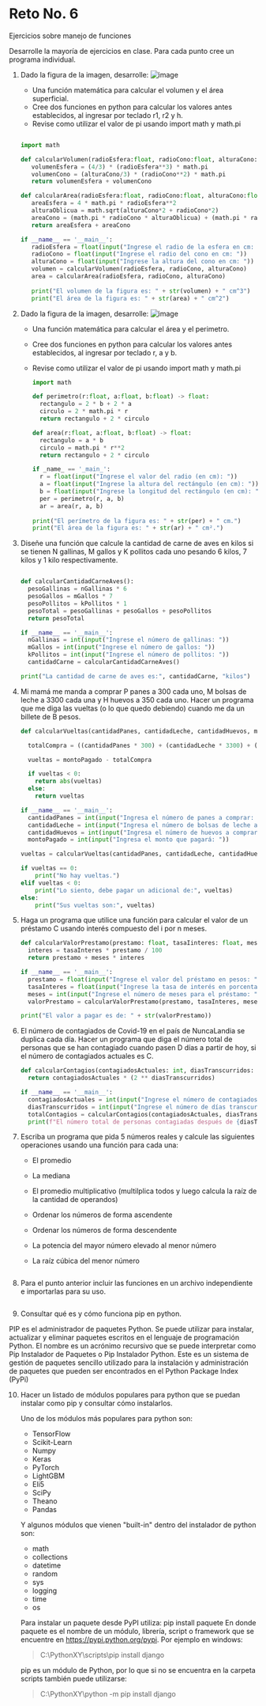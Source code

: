 # Reto No. 6
Ejercicios sobre manejo de funciones

Desarrolle la mayoría de ejercicios en clase. Para cada punto cree un programa individual. 

1. Dado la figura de la imagen, desarrolle:
![image](https://github.com/jeriosv/reto_6/assets/142249529/f5418875-8173-4f23-a42b-04087954dd4a)
 
   - Una función matemática para calcular el volumen y el área superficial.
   - Cree dos funciones en python para calcular los valores antes establecidos, al ingresar por teclado r1, r2 y h.
   - Revise como utilizar el valor de pi usando import math y math.pi
  
   ```python

   import math

   def calcularVolumen(radioEsfera:float, radioCono:float, alturaCono:float) -> float:
      volumenEsfera = (4/3) * (radioEsfera**3) * math.pi
      volumenCono = (alturaCono/3) * (radioCono**2) * math.pi
      return volumenEsfera + volumenCono    

   def calcularArea(radioEsfera:float, radioCono:float, alturaCono:float) -> float:
      areaEsfera = 4 * math.pi * radioEsfera**2
      alturaOblicua = math.sqrt(alturaCono*2 + radioCono*2)
      areaCono = (math.pi * radioCono * alturaOblicua) + (math.pi * radioCono**2)
      return areaEsfera + areaCono

   if __name__ == '__main__':
      radioEsfera = float(input("Ingrese el radio de la esfera en cm: "))
      radioCono = float(input("Ingrese el radio del cono en cm: "))
      alturaCono = float(input("Ingrese la altura del cono en cm: "))
      volumen = calcularVolumen(radioEsfera, radioCono, alturaCono)
      area = calcularArea(radioEsfera, radioCono, alturaCono)
    
      print("El volumen de la figura es: " + str(volumen) + " cm^3")
      print("El área de la figura es: " + str(area) + " cm^2")

   ```

2. Dado la figura de la imagen, desarrolle:
![image](https://github.com/jeriosv/reto_6/assets/142249529/7d67351e-e091-4f29-9308-afe5aae20b16)

   - Una función matemática para calcular el área y el perimetro.
     
   - Cree dos funciones en python para calcular los valores antes establecidos, al ingresar por teclado r, a y b.
     
   - Revise como utilizar el valor de pi usando import math y math.pi
     ```python
     import math

     def perimetro(r:float, a:float, b:float) -> float:
       rectangulo = 2 * b + 2 * a
       circulo = 2 * math.pi * r
       return rectangulo + 2 * circulo

     def area(r:float, a:float, b:float) -> float:
       rectangulo = a * b
       circulo = math.pi * r**2
       return rectangulo + 2 * circulo

     if _name_ == '_main_':
       r = float(input("Ingrese el valor del radio (en cm): "))
       a = float(input("Ingrese la altura del rectángulo (en cm): "))
       b = float(input("Ingrese la longitud del rectángulo (en cm): "))
       per = perimetro(r, a, b)
       ar = area(r, a, b)
    
     print("El perímetro de la figura es: " + str(per) + " cm.")
     print("El área de la figura es: " + str(ar) + " cm².")
     ```

3. Diseñe una función que calcule la cantidad de carne de aves en kilos si se tienen N gallinas, M gallos y K pollitos cada uno pesando 6 kilos, 7 kilos y 1 kilo respectivamente.
   
    ```python
    
    def calcularCantidadCarneAves():
      pesoGallinas = nGallinas * 6
      pesoGallos = mGallos * 7
      pesoPollitos = kPollitos * 1
      pesoTotal = pesoGallinas + pesoGallos + pesoPollitos
      return pesoTotal

    if __name__ == '__main__':
      nGallinas = int(input("Ingrese el número de gallinas: "))
      mGallos = int(input("Ingrese el número de gallos: "))
      kPollitos = int(input("Ingrese el número de pollitos: "))
      cantidadCarne = calcularCantidadCarneAves()
    
    print("La cantidad de carne de aves es:", cantidadCarne, "kilos")
     ```

4. Mi mamá me manda a comprar P panes a 300 cada uno, M bolsas de leche a 3300 cada una y H huevos a 350 cada uno. Hacer un programa que me diga las vueltas (o lo que quedo debiendo) cuando me da un billete de B pesos.
   
    ```python
    def calcularVueltas(cantidadPanes, cantidadLeche, cantidadHuevos, montoPagado)-> int:

      totalCompra = ((cantidadPanes * 300) + (cantidadLeche * 3300) + (cantidadHuevos * 350))

      vueltas = montoPagado - totalCompra

      if vueltas < 0:
        return abs(vueltas)
      else:
        return vueltas

    if __name__ == '__main__':
      cantidadPanes = int(input("Ingresa el número de panes a comprar: "))
      cantidadLeche = int(input("Ingresa el número de bolsas de leche a comprar: "))
      cantidadHuevos = int(input("Ingresa el número de huevos a comprar: "))
      montoPagado = int(input("Ingresa el monto que pagará: "))

    vueltas = calcularVueltas(cantidadPanes, cantidadLeche, cantidadHuevos, montoPagado)
    
    if vueltas == 0:
        print("No hay vueltas.")
    elif vueltas < 0:
        print("Lo siento, debe pagar un adicional de:", vueltas)
    else:
        print("Sus vueltas son:", vueltas)
     ```

5. Haga un programa que utilice una función para calcular el valor de un préstamo C usando interés compuesto del i por n meses.
   
    ```python
    def calcularValorPrestamo(prestamo: float, tasaIinteres: float, meses: int) -> float:
      interes = tasaInteres * prestamo / 100
      return prestamo + meses * interes

    if __name__ == '__main__':
      prestamo = float(input("Ingrese el valor del préstamo en pesos: "))
      tasaInteres = float(input("Ingrese la tasa de interés en porcentaje: "))
      meses = int(input("Ingrese el número de meses para el préstamo: "))
      valorPrestamo = calcularValorPrestamo(prestamo, tasaInteres, meses)
    
    print("El valor a pagar es de: " + str(valorPrestamo))

     ```

6. El número de contagiados de Covid-19 en el país de NuncaLandia se duplica cada día. Hacer un programa que diga el número total de personas que se han contagiado cuando pasen D días a partir de hoy, si el número de contagiados actuales es C.

     ```python
     def calcularContagios(contagiadosActuales: int, diasTranscurridos: int) -> int:
       return contagiadosActuales * (2 ** diasTranscurridos)

     if __name__ == '__main__':
       contagiadosActuales = int(input("Ingrese el número de contagiados actuales: "))
       diasTranscurridos = int(input("Ingrese el número de días transcurridos a partir de hoy: "))
       totalContagios = calcularContagios(contagiadosActuales, diasTranscurridos)
       print(f"El número total de personas contagiadas después de {diasTranscurridos} días es: {totalContagios}")

     ```

7. Escriba un programa que pida 5 números reales y calcule las siguientes operaciones usando una función para cada una:

   - El promedio
   - La mediana
   - El promedio multiplicativo (multilplica todos y luego calcula la raíz de la cantidad de operandos)
   - Ordenar los números de forma ascendente
   - Ordenar los números de forma descendente
   - La potencia del mayor número elevado al menor número
   - La raíz cúbica del menor número
  
      ```python
     ```

8. Para el punto anterior incluir las funciones en un archivo independiente e importarlas para su uso.

    ```python
     ```

9. Consultar qué es y cómo funciona pip en python.

  PIP es el administrador de paquetes Python. Se puede utilizar para instalar, actualizar y eliminar paquetes escritos en el lenguaje de programación Python.
  El nombre es un acrónimo recursivo que se puede interpretar como Pip Instalador de Paquetes o Pip Instalador Python. Este es un sistema de gestión de paquetes 
  sencillo utilizado para la instalación y administración de paquetes que pueden ser encontrados en el Python Package Index (PyPi)

10. Hacer un listado de módulos populares para python que se puedan instalar como pip y consultar cómo instalarlos.

    Uno de los módulos más populares para python son:
     - TensorFlow
     - Scikit-Learn
     - Numpy
     - Keras
     - PyTorch
     - LightGBM
     - Eli5
     - SciPy
     - Theano
     - Pandas
    
    Y algunos módulos que vienen "built-in" dentro del instalador de python son:
     - math
     - collections
     - datetime
     - random
     - sys
     - logging
     - time
     - os
    
    Para instalar un paquete desde PyPI utiliza:
      pip install paquete
     En donde paquete es el nombre de un módulo, librería, script o framework que se encuentre en https://pypi.python.org/pypi.
     Por ejemplo en windows:
      > C:\PythonXY\scripts\pip install django

     pip es un módulo de Python, por lo que si no se encuentra en la carpeta scripts también puede utilizarse:

      > C:\PythonXY\python -m pip install django


